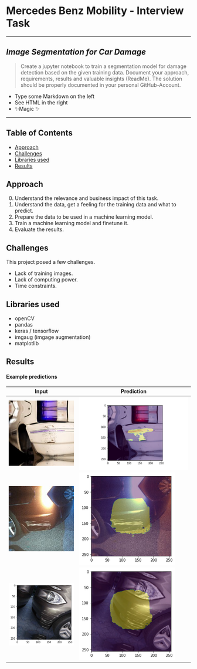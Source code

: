 # Mercedes Benz Mobility - Interview Task
---
## _Image Segmentation for Car Damage_

> Create a jupyter notebook to train a segmentation model for damage detection based on the given training data. 
> Document your approach, requirements, results and valuable insights (ReadMe).
> The solution should be properly documented in your personal GitHub-Account.

- Type some Markdown on the left
- See HTML in the right
- ✨Magic ✨
---
## Table of Contents
- [Approach](#approach)
- [Challenges](#challenges)
- [Libraries used](#libraries-used)
- [Results](#results)

## Approach

0. Understand the relevance and business impact of this task.
1. Understand the data, get a feeling for the training data and what to predict.
2. Prepare the data to be used in a machine learning model.
3. Train a machine learning model and finetune it.
4. Evaluate the results.



## Challenges
This project posed a few challenges.
  
- Lack of training images.
- Lack of computing power. 
- Time constraints.

## Libraries used
- openCV
- pandas
- keras / tensorflow
- imgaug (imgage augmentation)
- matplotlib

## Results



#### Example predictions
| Input  | Prediction  |
|---|---|
|![Input Image](ressources\screenshots\img.jpg)   | ![Overlayed Mask](ressources\screenshots\sample_prediction_10.png)  |
|![Input Image](ressources\screenshots\1.jpg) | ![Overlayed Mask](ressources\screenshots\pred2.png) |
|![Input Image](ressources\screenshots\img.png) |![Overlayed Mask](ressources\screenshots\pred.png) |

